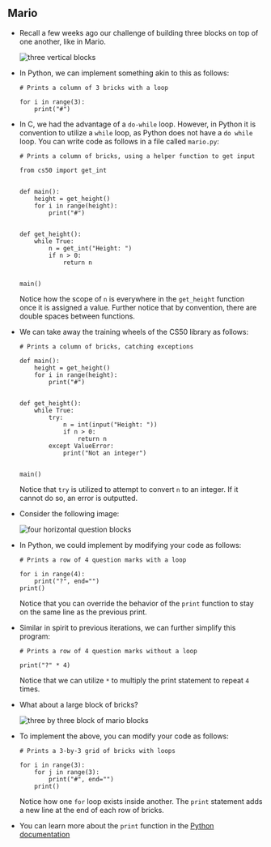 
Mario
-----

*   Recall a few weeks ago our challenge of building three blocks on top of one another, like in Mario.
    
    ![three vertical blocks](https://cs50.harvard.edu/x/2023/notes/6/cs50Week6Slide073.png "mario blocks")
    
*   In Python, we can implement something akin to this as follows:
    
        # Prints a column of 3 bricks with a loop
        
        for i in range(3):
            print("#")
        
    
*   In C, we had the advantage of a `do-while` loop. However, in Python it is convention to utilize a `while` loop, as Python does not have a `do while` loop. You can write code as follows in a file called `mario.py`:
    
        # Prints a column of bricks, using a helper function to get input
        
        from cs50 import get_int
        
        
        def main():
            height = get_height()
            for i in range(height):
                print("#")
        
        
        def get_height():
            while True:
                n = get_int("Height: ")
                if n > 0:
                    return n
        
        
        main()
        
    
    Notice how the scope of `n` is everywhere in the `get_height` function once it is assigned a value. Further notice that by convention, there are double spaces between functions.
    
*   We can take away the training wheels of the CS50 library as follows:
    
        # Prints a column of bricks, catching exceptions
        
        def main():
            height = get_height()
            for i in range(height):
                print("#")
        
        
        def get_height():
            while True:
                try:
                    n = int(input("Height: "))
                    if n > 0:
                        return n
                except ValueError:
                    print("Not an integer")
        
        
        main()
        
    
    Notice that `try` is utilized to attempt to convert `n` to an integer. If it cannot do so, an error is outputted.
    
*   Consider the following image:
    
    ![four horizontal question blocks](https://cs50.harvard.edu/x/2023/notes/6/cs50Week6Slide075.png "mario blocks")
    
*   In Python, we could implement by modifying your code as follows:
    
        # Prints a row of 4 question marks with a loop
        
        for i in range(4):
            print("?", end="")
        print()
        
    
    Notice that you can override the behavior of the `print` function to stay on the same line as the previous print.
    
*   Similar in spirit to previous iterations, we can further simplify this program:
    
        # Prints a row of 4 question marks without a loop
        
        print("?" * 4)
        
    
    Notice that we can utilize `*` to multiply the print statement to repeat `4` times.
    
*   What about a large block of bricks?
    
    ![three by three block of mario blocks](https://cs50.harvard.edu/x/2023/notes/6/cs50Week6Slide078.png "mario blocks")
    
*   To implement the above, you can modify your code as follows:
    
        # Prints a 3-by-3 grid of bricks with loops
        
        for i in range(3):
            for j in range(3):
                print("#", end="")
            print()
        
    
    Notice how one `for` loop exists inside another. The `print` statement adds a new line at the end of each row of bricks.
    
*   You can learn more about the `print` function in the [Python documentation](https://docs.python.org/3/library/functions.html#print)
    
